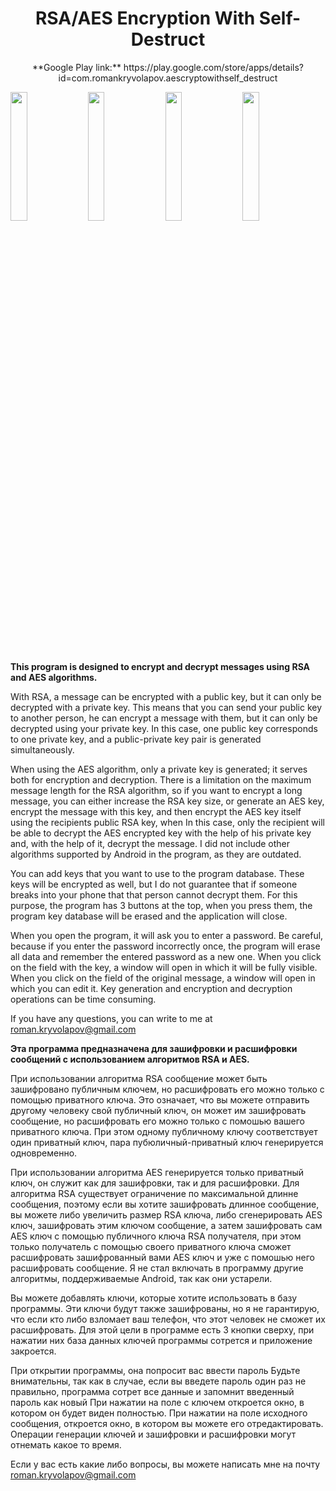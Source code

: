 
<h1><center>RSA/AES Encryption With Self-Destruct</center></h1>
<center>**Google Play link:** https://play.google.com/store/apps/details?id=com.romankryvolapov.aescryptowithself_destruct</center>

<img src="https://raw.githubusercontent.com/RomanKryvolapov/Java-and-Android/master/AESCryptoWithSelfDestruct%20%20-%202020%20-%20Android/Screenshot_1.png" width="23%" />&nbsp;&nbsp;<img src="https://raw.githubusercontent.com/RomanKryvolapov/Java-and-Android/master/AESCryptoWithSelfDestruct%20%20-%202020%20-%20Android/Screenshot_2.png" width="23%" />&nbsp;&nbsp;<img src="https://raw.githubusercontent.com/RomanKryvolapov/Java-and-Android/master/AESCryptoWithSelfDestruct%20%20-%202020%20-%20Android/Screenshot_3.png" width="23%" />&nbsp;&nbsp;<img src="https://raw.githubusercontent.com/RomanKryvolapov/Java-and-Android/master/AESCryptoWithSelfDestruct%20%20-%202020%20-%20Android/Screenshot_4.png" width="23%" />


**This program is designed to encrypt and decrypt messages using RSA and AES algorithms.**

With RSA, a message can be encrypted with a public key, but it can only be decrypted with a private key. This means that you can send your public key to another person, he can encrypt a message with them, but it can only be decrypted using your private key. In this case, one public key corresponds to one private key, and a public-private key pair is generated simultaneously.

When using the AES algorithm, only a private key is generated; it serves both for encryption and decryption. There is a limitation on the maximum message length for the RSA algorithm, so if you want to encrypt a long message, you can either increase the RSA key size, or generate an AES key, encrypt the message with this key, and then encrypt the AES key itself using the recipients public RSA key, when In this case, only the recipient will be able to decrypt the AES encrypted key with the help of his private key and, with the help of it, decrypt the message. I did not include other algorithms supported by Android in the program, as they are outdated.

You can add keys that you want to use to the program database. These keys will be encrypted as well, but I do not guarantee that if someone breaks into your phone that that person cannot decrypt them. For this purpose, the program has 3 buttons at the top, when you press them, the program key database will be erased and the application will close.

When you open the program, it will ask you to enter a password. Be careful, because if you enter the password incorrectly once, the program will erase all data and remember the entered password as a new one. When you click on the field with the key, a window will open in which it will be fully visible. When you click on the field of the original message, a window will open in which you can edit it. Key generation and encryption and decryption operations can be time consuming.

If you have any questions, you can write to me at [roman.kryvolapov@gmail.com](mailto:roman.kryvolapov@gmail.com)


**Эта программа предназначена для зашифровки и расшифровки сообщений с использованием алгоритмов RSA и AES.**

При использовании алгоритма RSA сообщение может быть зашифровано публичным ключем, но расшифровать его можно только с помощью приватного ключа. Это означает, что вы можете отправить другому человеку свой публичный ключ, он может им зашифровать сообщение, но расшифровать его можно только с помошью вашего приватного ключа. При этом одному публичному ключу соответствует один приватный ключ, пара пубюличный-приватный ключ генерируется одновременно.

При использовании алгоритма AES генерируется только приватный ключ, он служит как для зашифровки, так и для расшифровки. Для алгоритма RSA существует ограничение по максимальной длинне сообщения, поэтому если вы хотите зашифровать длинное сообщение, вы можете либо увеличить размер RSA ключа, либо сгенерировать AES ключ, зашифровать этим ключом сообщение, а затем зашифровать сам AES ключ с помощью публичного ключа RSA получателя, при этом только получатель с помощью своего приватного ключа сможет расшифровать зашифрованный вами AES ключ и уже с помошью него расшифровать сообщение. Я не стал включать в программу другие алгоритмы, поддерживаемые Android, так как они устарели.

Вы можете добавлять ключи, которые хотите использовать в базу программы. Эти ключи будут также зашифрованы, но я не гарантирую, что если кто либо взломает ваш телефон, что этот человек не сможет их расшифровать. Для этой цели в программе есть 3 кнопки сверху, при нажатии них база данных ключей программы сотрется и приложение закроется.

При открытии программы, она попросит вас ввести пароль Будьте внимательны, так как в случае, если вы введете пароль один раз не правильно, программа сотрет все данные и запомнит введенный пароль как новый При нажатии на поле с ключем откроется окно, в котором он будет виден полностью. При нажатии на поле исходного сообщения, откроется окно, в котором вы можете его отредактировать. Операции генерации ключей и зашифровки и расшифровки могут отнемать какое то время.

Если у вас есть какие либо вопросы, вы можете написать мне на почту [roman.kryvolapov@gmail.com](mailto:roman.kryvolapov@gmail.com)
